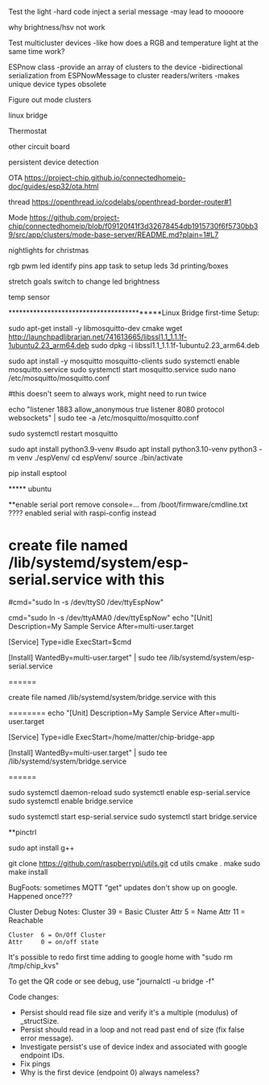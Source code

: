 Test the light
    -hard code inject a serial message
    -may lead to moooore

why brightness/hsv not work

Test multicluster devices
    -like how does a RGB and temperature light at the same time work?

ESPnow class
    -provide an array of clusters to the device
    -bidirectional serialization from ESPNowMessage to cluster readers/writers
    -makes unique device types obsolete

Figure out mode clusters

linux bridge

Thermostat

other circuit board

persistent device detection


OTA
https://project-chip.github.io/connectedhomeip-doc/guides/esp32/ota.html

thread
https://openthread.io/codelabs/openthread-border-router#1

Mode
https://github.com/project-chip/connectedhomeip/blob/f09120f41f3d32678454db1915730f6f5730bb39/src/app/clusters/mode-base-server/README.md?plain=1#L7



nightlights for christmas

rgb pwm led
identify pins
app task to setup leds
3d printing/boxes

stretch goals
switch to change led brightness

temp sensor


******************************************Linux Bridge first-time Setup:


sudo apt-get install -y libmosquitto-dev cmake
wget http://launchpadlibrarian.net/741613665/libssl1.1_1.1.1f-1ubuntu2.23_arm64.deb
sudo dpkg -i libssl1.1_1.1.1f-1ubuntu2.23_arm64.deb 

sudo apt install -y mosquitto mosquitto-clients
sudo systemctl enable mosquitto.service
sudo systemctl start mosquitto.service
sudo nano /etc/mosquitto/mosquitto.conf

#this doesn't seem to always work, might need to run twice

echo "listener 1883
allow_anonymous true
listener 8080
protocol websockets" | sudo tee -a /etc/mosquitto/mosquitto.conf

sudo systemctl restart mosquitto

sudo apt install python3.9-venv
#sudo apt install python3.10-venv
python3 -m venv ./espVenv/
cd espVenv/
source ./bin/activate

pip install esptool



***** ubuntu

**enable serial port
remove console=... from /boot/firmware/cmdline.txt ????
enabled serial with raspi-config instead

create file named /lib/systemd/system/esp-serial.service with this
========

#cmd="sudo ln -s /dev/ttyS0 /dev/ttyEspNow"

cmd="sudo ln -s /dev/ttyAMA0 /dev/ttyEspNow"
echo "[Unit]
Description=My Sample Service
After=multi-user.target

[Service]
Type=idle
ExecStart=$cmd

[Install]
WantedBy=multi-user.target" | sudo tee /lib/systemd/system/esp-serial.service

======

create file named /lib/systemd/system/bridge.service with this

========
echo "[Unit]
Description=My Sample Service
After=multi-user.target

[Service]
Type=idle
ExecStart=/home/matter/chip-bridge-app

[Install]
WantedBy=multi-user.target" | sudo tee /lib/systemd/system/bridge.service

======

sudo systemctl daemon-reload
sudo systemctl enable esp-serial.service
sudo systemctl enable bridge.service

sudo systemctl start esp-serial.service
sudo systemctl start bridge.service

**pinctrl

sudo apt install g++

git clone https://github.com/raspberrypi/utils.git
cd utils
cmake .
make
sudo make install




BugFoots:
sometimes MQTT "get" updates don't show up on google. Happened once???


Cluster Debug Notes:
    Cluster 39 = Basic Cluster
    Attr     5 = Name
    Attr    11 = Reachable

    Cluster  6 = On/Off Cluster
    Attr     0 = on/off state

It's possible to redo first time adding to google home with "sudo rm /tmp/chip_kvs"

To get the QR code or see debug, use "journalctl -u bridge -f"



Code changes:
- Persist should read file size and verify it's a multiple (modulus) of _structSize.
- Persist should read in a loop and not read past end of size (fix false error message).
- Investigate persist's use of device index and associated with google endpoint IDs.
- Fix pings
- Why is the first device (endpoint 0) always nameless?